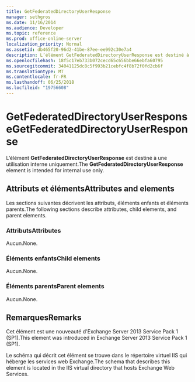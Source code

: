 ```yaml
---
title: GetFederatedDirectoryUserResponse
manager: sethgros
ms.date: 11/16/2014
ms.audience: Developer
ms.topic: reference
ms.prod: office-online-server
localization_priority: Normal
ms.assetid: db465f20-96d2-41be-87ee-ee992c30e7a4
description: L’élément GetFederatedDirectoryUserResponse est destiné à une utilisation interne uniquement.
ms.openlocfilehash: 18f5c17eb733b072cecd65c656bbe66ebfa60795
ms.sourcegitcommit: 34041125dc8c5f993b21cebfc4f8b72f0fd2cb6f
ms.translationtype: MT
ms.contentlocale: fr-FR
ms.lasthandoff: 06/25/2018
ms.locfileid: "19756608"
---
```

# <a name="getfederateddirectoryuserresponse"></a><span data-ttu-id="d50a9-103">GetFederatedDirectoryUserResponse</span><span class="sxs-lookup"><span data-stu-id="d50a9-103">GetFederatedDirectoryUserResponse</span></span>

<span data-ttu-id="d50a9-104">L’élément **GetFederatedDirectoryUserResponse** est destiné à une utilisation interne uniquement.</span><span class="sxs-lookup"><span data-stu-id="d50a9-104">The **GetFederatedDirectoryUserResponse** element is intended for internal use only.</span></span> 

## <a name="attributes-and-elements"></a><span data-ttu-id="d50a9-105">Attributs et éléments</span><span class="sxs-lookup"><span data-stu-id="d50a9-105">Attributes and elements</span></span>

<span data-ttu-id="d50a9-106">Les sections suivantes décrivent les attributs, éléments enfants et éléments parents.</span><span class="sxs-lookup"><span data-stu-id="d50a9-106">The following sections describe attributes, child elements, and parent elements.</span></span>
  
### <a name="attributes"></a><span data-ttu-id="d50a9-107">Attributs</span><span class="sxs-lookup"><span data-stu-id="d50a9-107">Attributes</span></span>

<span data-ttu-id="d50a9-108">Aucun.</span><span class="sxs-lookup"><span data-stu-id="d50a9-108">None.</span></span>
  
### <a name="child-elements"></a><span data-ttu-id="d50a9-109">Éléments enfants</span><span class="sxs-lookup"><span data-stu-id="d50a9-109">Child elements</span></span>

<span data-ttu-id="d50a9-110">Aucun.</span><span class="sxs-lookup"><span data-stu-id="d50a9-110">None.</span></span>
  
### <a name="parent-elements"></a><span data-ttu-id="d50a9-111">Éléments parents</span><span class="sxs-lookup"><span data-stu-id="d50a9-111">Parent elements</span></span>

<span data-ttu-id="d50a9-112">Aucun.</span><span class="sxs-lookup"><span data-stu-id="d50a9-112">None.</span></span>
  
## <a name="remarks"></a><span data-ttu-id="d50a9-113">Remarques</span><span class="sxs-lookup"><span data-stu-id="d50a9-113">Remarks</span></span>

<span data-ttu-id="d50a9-114">Cet élément est une nouveauté d'Exchange Server 2013 Service Pack 1 (SP1).</span><span class="sxs-lookup"><span data-stu-id="d50a9-114">This element was introduced in Exchange Server 2013 Service Pack 1 (SP1).</span></span>
  
<span data-ttu-id="d50a9-115">Le schéma qui décrit cet élément se trouve dans le répertoire virtuel IIS qui héberge les services web Exchange.</span><span class="sxs-lookup"><span data-stu-id="d50a9-115">The schema that describes this element is located in the IIS virtual directory that hosts Exchange Web Services.</span></span>
  

